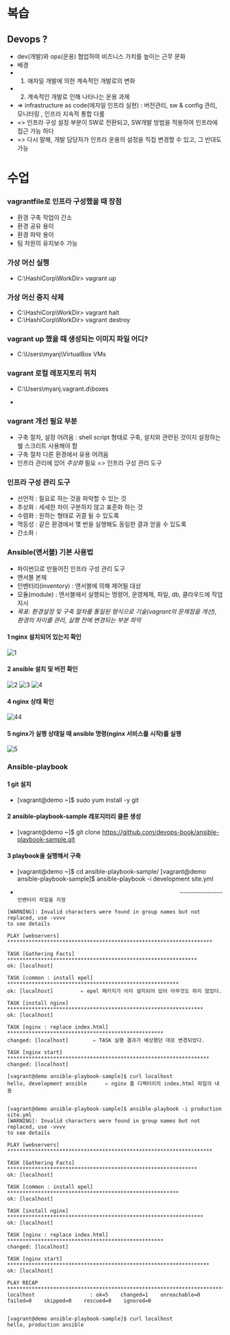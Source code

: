 # 복습

## Devops ?

- dev(개발)와 ops(운용) 협업하여 비즈니스 가치를 높이는 근무 문화
- 배경
- 1. 애자일 개발에 의한 계속적인 개발로의 변화
- 2. 계속적인 개발로 인해 나타나는 운용 과제
- => infrastructure as code(애자일 인프라 실현) : 버전관리, sw & config 관리, 모니터링 , 인프라 지속적 통합 다룸
- => 인프라 구성 설정 부분이 SW로 전환되고, SW개발 방법을 적용하여 인프라에 접근 가능 하다
- => 다시 말해, 개발 담당자가 인프라 운용의 설정을 직접 변경할 수 있고, 그 반대도 가능


# 수업

### vagrantfile로 인프라 구성했을 때 장점
- 환경 구축 작업이 간소
- 환경 공유 용이
- 환경 파악 용이
- 팀 차원의 유지보수 가능

### 가상 머신 실행
- C:\HashiCorp\WorkDir> vagrant up

### 가상 머신 중지 삭제
- C:\HashiCorp\WorkDir> vagrant halt 
- C:\HashiCorp\WorkDir> vagrant destroy

### vagrant up 했을 때 생성되는 이미지 파일 어디?
- C:\Users\myanj\VirtualBox VMs

### vagrant 로컬 레포지토리 위치
- C:\Users\myanj\.vagrant.d\boxes
-  ~~~~~~~~~~~~~ 현재 윈도우 사용자의 홈 디렉터리

### vagrant 개선 필요 부분
- 구축 절차, 설정 어려움 : shell script 형태로 구축, 설치와 관련된 것이지 설정하는 쉘 스크리트 사용해야 함
- 구축 절차 다른 환경에서 유용 어려움
- 인프라 관리에 있어 *추상화*  필요 => 인프라 구성 관리 도구

### 인프라 구성 관리 도구
- 선언적 : 필요로 하는 것을 파악할 수 있는 것
- 추상화 : 세세한 차이 구분하지 않고 표준화 하는 것
- 수렴화 : 원하는 형태로 귀결 될 수 있도록
- 멱등성 : 같은 환경에서 몇 번을 실행해도 동일한 결과 얻을 수 있도록
- 간소화 : 

### Ansible(앤서블) 기본 사용법
- 파이썬으로 만들어진 인프라 구성 관리 도구
- 앤서블 본체 
- 인벤터리(inventory) : 앤서블에 의해 제어될 대상
- 모듈(module) : 앤서블에서 실행되는 명령어, 운영체제, 파일, db, 클라우드에 작업 지시
- *목표: 환경설정 및 구축 절차를 통일된 형식으로 기술(vagrant의 문제점을 개선), 환경의 차이를 관리, 실행 전에 변경되는 부분 파악*


#### 1 nginx 설치되어 있는지 확인
![1](https://user-images.githubusercontent.com/38436013/92672499-c7508700-f353-11ea-9ce4-2d58dec32fce.JPG)
#### 2 ansible 설치 및 버전 확인
![2](https://user-images.githubusercontent.com/38436013/92672533-dcc5b100-f353-11ea-8169-b616c22e444e.JPG)
![3](https://user-images.githubusercontent.com/38436013/92672538-ddf6de00-f353-11ea-98fa-cc8c10671a5a.JPG)
![4](https://user-images.githubusercontent.com/38436013/92673410-0384e700-f356-11ea-8131-b5fd68c11b5e.JPG)
#### 4 nginx 상태 확인
![44](https://user-images.githubusercontent.com/38436013/92673573-62e2f700-f356-11ea-9526-02c463051015.JPG)
#### 5 nginx가 실행 상태일 때 ansible 명령(nginx 서비스를 시작)를 실행
![5](https://user-images.githubusercontent.com/38436013/92673574-637b8d80-f356-11ea-9cdc-399c2aef5848.JPG)

### Ansible-playbook 

#### 1 git 설치
- [vagrant@demo ~]$ sudo yum install -y git
#### 2 ansible-playbook-sample 레포지터리 클론 생성
- [vagrant@demo ~]$ git clone https://github.com/devops-book/ansible-playbook-sample.git
#### 3 playbook을 실행해서 구축
- [vagrant@demo ~]$ cd ansible-playbook-sample/
[vagrant@demo ansible-playbook-sample]$ ansible-playbook -i development site.yml
-                                                          ~~~~~~~~~~~~~~ 인벤터리 파일을 지정
~~~~~~~~~~~~~~~~~~~~~~~~
[WARNING]: Invalid characters were found in group names but not replaced, use -vvvv
to see details

PLAY [webservers] *******************************************************************

TASK [Gathering Facts] **************************************************************
ok: [localhost]

TASK [common : install epel] ********************************************************
ok: [localhost]			⇐ epel 패키지가 이미 설치되어 있어 아무것도 하지 않았다. 

TASK [install nginx] ****************************************************************
ok: [localhost]

TASK [nginx : replace index.html] ***************************************************
changed: [localhost]		⇐ TASK 실행 결과가 예상했던 데로 변경되었다. 

TASK [nginx start] ******************************************************************
changed: [localhost]

~~~~~~~~~~~~~~~~~~~~~~~~

~~~~~~~~~~~~~~~~~~~
[vagrant@demo ansible-playbook-sample]$ curl localhost
hello, development ansible		⇐ nginx 홈 디렉터리의 index.html 파일의 내용


[vagrant@demo ansible-playbook-sample]$ ansible-playbook -i production site.yml
[WARNING]: Invalid characters were found in group names but not replaced, use -vvvv
to see details

PLAY [webservers] *******************************************************************

TASK [Gathering Facts] **************************************************************
ok: [localhost]

TASK [common : install epel] ********************************************************
ok: [localhost]

TASK [install nginx] ****************************************************************
ok: [localhost]

TASK [nginx : replace index.html] ***************************************************
changed: [localhost]

TASK [nginx start] ******************************************************************
ok: [localhost]

PLAY RECAP **************************************************************************
localhost                  : ok=5    changed=1    unreachable=0    failed=0    skipped=0    rescued=0    ignored=0


[vagrant@demo ansible-playbook-sample]$ curl localhost
hello, production ansible
~~~~~~~~~~~~~~~~~~~



